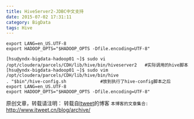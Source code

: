 ```yaml
---
title: HiveServer2-JDBC中文支持
date: 2015-07-02 17:31:11
category: BigData
tags: Hive
---
```

```
export LANG=en_US.UTF-8
export HADOOP_OPTS="$HADOOP_OPTS -Dfile.encoding=UTF-8"

[hsu@yndx-bigdata-hadoop01 ~]$ sudo vi /opt/cloudera/parcels/CDH/lib/hive/bin/hiveserver2   #实际调用的hive脚本
[hsu@yndx-bigdata-hadoop01 ~]$ sudo vim /opt/cloudera/parcels/CDH/lib/hive/bin/hive  
. "$bin"/hive-config.sh 			#放到执行了hive-config脚本之后
export LANG=en_US.UTF-8
export HADOOP_OPTS="$HADOOP_OPTS -Dfile.encoding=UTF-8"
```


原创文章，转载请注明： 转载自[Itweet](http://www.itweet.cn)的博客
`本博客的文章集合:` http://www.itweet.cn/blog/archive/